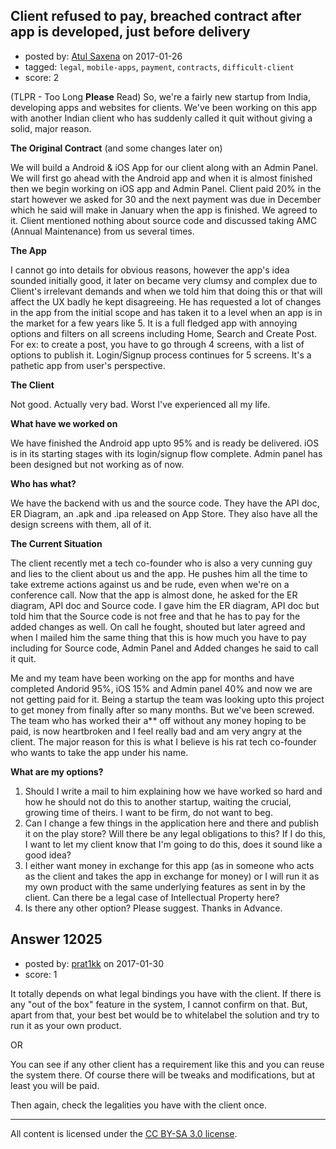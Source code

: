 ## Client refused to pay, breached contract after app is developed, just before delivery

- posted by: [Atul Saxena](https://stackexchange.com/users/8186379/atul-saxena) on 2017-01-26
- tagged: `legal`, `mobile-apps`, `payment`, `contracts`, `difficult-client`
- score: 2

(TLPR - Too Long **Please** Read) So, we're a fairly new startup from India, developing apps and websites for clients. We've been working on this app with another Indian client who has suddenly called it quit without giving a solid, major reason. 

**The Original Contract** (and some changes later on)

We will build a Android & iOS App for our client along with an Admin Panel. We will first go ahead with the Android app and when it is almost finished then we begin working on iOS app and Admin Panel. Client paid 20% in the start however we asked for 30 and the next payment was due in December which he said will make in January when the app is finished. We agreed to it. Client mentioned nothing about source code and discussed taking AMC (Annual Maintenance) from us several times. 

**The App**

I cannot go into details for obvious reasons, however the app's idea sounded initially good, it later on became very clumsy and complex due to Client's irrelevant demands and when we told him that doing this or that will affect the UX badly he kept disagreeing. He has requested a lot of changes in the app from the initial scope and has taken it to a level when an app is in the market for a few years like 5. It is a full fledged app with annoying options and filters on all screens including Home, Search and Create Post. For ex: to create a post, you have to go through 4 screens, with a list of options to publish it. Login/Signup process continues for 5 screens. It's a pathetic app from user's perspective. 

**The Client**

Not good. Actually very bad. Worst I've experienced all my life. 

**What have we worked on**

We have finished the Android app upto 95% and is ready be delivered. iOS is in its starting stages with its login/signup flow complete. Admin panel has been designed but not working as of now. 

**Who has what?**

We have the backend with us and the source code. They have the API doc, ER Diagram, an .apk and .ipa released on App Store. They also have all the design screens with them, all of it. 

**The Current Situation** 

The client recently met a tech co-founder who is also a very cunning guy and lies to the client about us and the app. He pushes him all the time to take extreme actions against us and be rude, even when we're on a conference call. 
Now that the app is almost done, he asked for the ER diagram, API doc and Source code. I gave him the ER diagram, API doc but told him that the Source code is not free and that he has to pay for the added changes as well. On call he fought, shouted but later agreed and when I mailed him the same thing that this is how much you have to pay including for Source code, Admin Panel and Added changes he said to call it quit. 

Me and my team have been working on the app for months and have completed Andorid 95%, iOS 15% and Admin panel 40% and now we are not getting paid for it. Being a startup the team was looking upto this project to get money from finally after so many months. But we've been screwed. The team who has worked their a** off without any money hoping to be paid, is now heartbroken and I feel really bad and am very angry at the client. The major reason for this is what I believe is his rat tech co-founder who wants to take the app under his name. 

**What are my options?** 

 1. Should I write a mail to him explaining how we have worked so hard and how he should not do this to another startup, waiting the crucial, growing time of theirs. I want to be firm, do not want to beg. 
 2. Can I change a few things in the application here and there and publish it on the play store? Will there be any legal obligations to this? If I do this, I want to let my client know that I'm going to do this, does it sound like a good idea? 
 3. I either want money in exchange for this app (as in someone who acts as the client and takes the app in exchange for money) or I will run it as my own product with the same underlying features as sent in by the client. Can there be a legal case of Intellectual Property here? 
 4. Is there any other option? Please suggest. Thanks in Advance. 


## Answer 12025

- posted by: [prat1kk](https://stackexchange.com/users/3616209/prat1kk) on 2017-01-30
- score: 1

It totally depends on what legal bindings you have with the client. If there is any "out of the box" feature in the system, I cannot confirm on that. 
But, apart from that, your best bet would be to whitelabel the solution and try to run it as your own product.

OR

You can see if any other client has a requirement like this and you can reuse the system there. Of course there will be tweaks and modifications, but at least you will be paid.

Then again, check the legalities you have with the client once.



---

All content is licensed under the [CC BY-SA 3.0 license](https://creativecommons.org/licenses/by-sa/3.0/).
